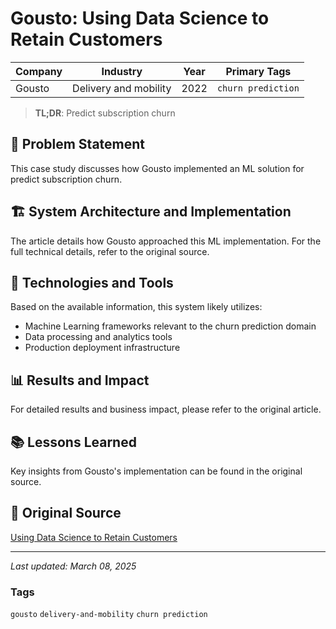 # Gousto: Using Data Science to Retain Customers

| Company | Industry | Year | Primary Tags | 
|---------|----------|------|--------------|
| Gousto | Delivery and mobility | 2022 | `churn prediction` |

> **TL;DR**: Predict subscription churn

## 📝 Problem Statement

This case study discusses how Gousto implemented an ML solution for predict subscription churn.

## 🏗️ System Architecture and Implementation

The article details how Gousto approached this ML implementation. For the full technical details, refer to the original source.

## 🔧 Technologies and Tools

Based on the available information, this system likely utilizes:

- Machine Learning frameworks relevant to the churn prediction domain
- Data processing and analytics tools
- Production deployment infrastructure

## 📊 Results and Impact

For detailed results and business impact, please refer to the original article.

## 📚 Lessons Learned

Key insights from Gousto's implementation can be found in the original source.

## 🔗 Original Source

[Using Data Science to Retain Customers](https://medium.com/gousto-engineering-techbrunch/using-data-science-to-retain-customers-63f19a03a0b6)

---

*Last updated: March 08, 2025*

### Tags

`gousto` `delivery-and-mobility` `churn prediction`
